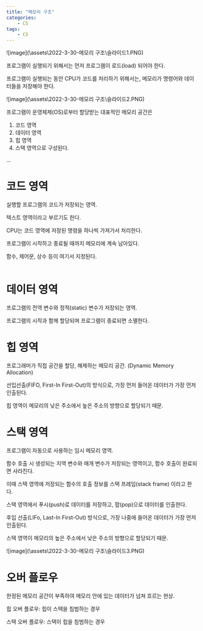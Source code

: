 ```yaml
---
title: "메모리 구조"
categories:
    - CS
tags:
    - CS
---
```


![image](\assets\2022-3-30-메모리 구조\슬라이드1.PNG)

프로그램이 실행되기 위해서는 먼저 프로그램이 로드(load) 되어야 한다.

프로그램이 실행되는 동안 CPU가 코드를 처리하기 위해서는, 메모리가 명령어와 데이터들을 저장해야 한다.


![image](\assets\2022-3-30-메모리 구조\슬라이드2.PNG)

프로그램이 운영체제(OS)로부터 할당받는 대표적인 메모리 공간은 

1. 코드 영역
2. 데이터 영역
3. 힙 영역
4. 스택 영역으로 구성된다.
&nbsp;

...


# 코드 영역

실행할 프로그램의 코드가 저장되는 영역.

텍스트 영역이라고 부르기도 한다.

CPU는 코드 영역에 저장된 명령을 하나씩 가져가서 처리한다.

프로그램이 시작하고 종료될 때까지 메모리에 계속 남아있다.

함수, 제어문, 상수 등이 여기서 지정된다.  
&nbsp;


# 데이터 영역

프로그램의 전역 변수와 정적(static) 변수가 저장되는 영역.

프로그램의 시작과 함께 할당되며 프로그램이 종료되면 소멸한다.
&nbsp;


# 힙 영역

프로그래머가 직접 공간을 할당, 해제하는 메모리 공간. (Dynamic Memory Allocation)

선입선출(FIFO, First-In First-Out)의 방식으로, 가장 먼저 들어온 데이터가 가장 먼저 인출된다.

힙 영역이 메모리의 낮은 주소에서 높은 주소의 방향으로 할당되기 때문.
&nbsp;


# 스택 영역

프로그램이 자동으로 사용하는 임시 메모리 영역.

함수 호출 시 생성되는 지역 변수와 매개 변수가 저장되는 영역이고, 함수 호출이 완료되면 사라진다.

이때 스택 영역에 저장되는 함수의 호출 정보를 스택 프레임(stack frame) 이라고 한다.

스택 영역에서 푸시(push)로 데이터를 저장하고, 팝(pop)으로 데이터를 인출한다.

후입 선출(LIFo, Last-In First-Out) 방식으로, 가장 나중에 들어온 데이터가 가장 먼저 인출된다.

스택 영역이 메모리의 높은 주소에서 낮은 주소의 방향으로 할당되기 때문.
&nbsp;


![image](\assets\2022-3-30-메모리 구조\슬라이드3.PNG)

# 오버 플로우

한정된 메모리 공간이 부족하여 메모리 안에 있는 데이터가 넘쳐 흐르는 현상.

힙 오버 플로우: 힙이 스택을 침범하는 경우

스택 오버 플로우: 스택이 힙을 침범하는 경우
